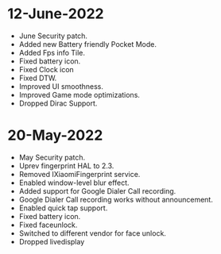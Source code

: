 # 12-June-2022

- June Security patch.
- Added new Battery friendly Pocket Mode.
- Added Fps info Tile.
- Fixed battery icon.
- Fixed Clock icon
- Fixed DTW.
- Improved UI smoothness.
- Improved Game mode optimizations.
- Dropped Dirac Support.



# 20-May-2022

- May Security patch.
- Uprev fingerprint HAL to 2.3.
- Removed IXiaomiFingerprint service.
- Enabled window-level blur effect.
- Added support for Google Dialer Call recording.
- Google Dialer Call recording works without announcement.
- Enabled quick tap support.
- Fixed battery icon.
- Fixed faceunlock.
- Switched to different vendor for face unlock.
- Dropped livedisplay
